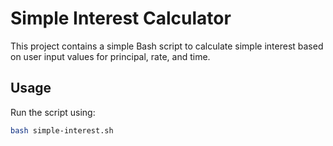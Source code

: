 # Simple Interest Calculator

This project contains a simple Bash script to calculate simple interest based on user input values for principal, rate, and time.

## Usage

Run the script using:

```bash
bash simple-interest.sh

